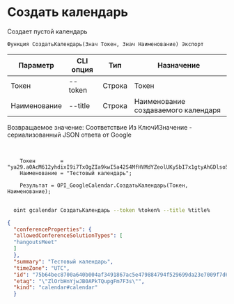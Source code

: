 ﻿---
sidebar_position: 1
---

# Создать календарь
 Создает пустой календарь



`Функция СоздатьКалендарь(Знач Токен, Знач Наименование) Экспорт`

  | Параметр | CLI опция | Тип | Назначение |
  |-|-|-|-|
  | Токен | --token | Строка | Токен |
  | Наименование | --title | Строка | Наименование создаваемого календаря |

  
  Возвращаемое значение:   Соответствие Из КлючИЗначение - сериализованный JSON ответа от Google

<br/>




```bsl title="Пример кода"
    Токен        = "ya29.a0AcM612yhdixI9i7TxOgZIa9kwI5a42S4MfHVMdYZeolUKySbI7x1gtyAhGDlso57x7N6WNRpp9BZX0N3MQOcZEdR6lDciUHI4nof3u9xi...";
    Наименование = "Тестовый календарь";

    Результат = OPI_GoogleCalendar.СоздатьКалендарь(Токен, Наименование);
```



```sh title="Пример команды CLI"
    
  oint gcalendar СоздатьКалендарь --token %token% --title %title%

```

```json title="Результат"
{
  "conferenceProperties": {
  "allowedConferenceSolutionTypes": [
  "hangoutsMeet"
  ]
  },
  "summary": "Тестовый календарь",
  "timeZone": "UTC",
  "id": "75b64bec8700a640b004af3491867ac5e479884794f529699da23e7009f7d691@group.calendar.google.com",
  "etag": "\"ZlOrbHnYjwJB0APkTQupgFm7F3s\"",
  "kind": "calendar#calendar"
  }
```
